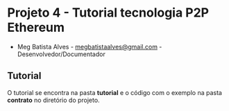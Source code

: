 # Projeto 4 - Tutorial tecnologia P2P Ethereum

* Meg Batista Alves - megbatistaalves@gmail.com - Desenvolvedor/Documentador

## Tutorial

O tutorial se encontra na pasta **tutorial** e o código com
o exemplo na pasta **contrato** no diretório do projeto.
